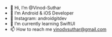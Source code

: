 - 👋 Hi, I’m @Vinod-Suthar
- 🚀 I’m Android & iOS Developer
- 📱 Instagram: androidgitdev
- 🌱 I’m currently learning SwiftUI 
- 📫 How to reach me vinodvsuthar@gmail.com

<!---
Vinod-Suthar/Vinod-Suthar is a ✨ special ✨ repository because its `README.md` (this file) appears on your GitHub profile.
You can click the Preview link to take a look at your changes.
--->
